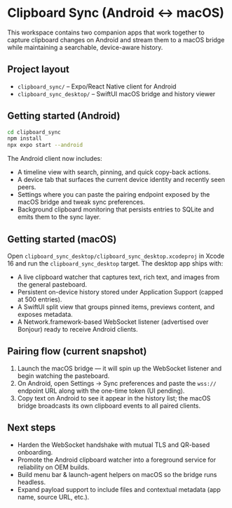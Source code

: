 # Clipboard Sync (Android ↔︎ macOS)

This workspace contains two companion apps that work together to capture clipboard changes on Android and stream them to a macOS bridge while maintaining a searchable, device-aware history.

## Project layout

- `clipboard_sync/` – Expo/React Native client for Android
- `clipboard_sync_desktop/` – SwiftUI macOS bridge and history viewer

## Getting started (Android)

```bash
cd clipboard_sync
npm install
npx expo start --android
```

The Android client now includes:

- A timeline view with search, pinning, and quick copy-back actions.
- A device tab that surfaces the current device identity and recently seen peers.
- Settings where you can paste the pairing endpoint exposed by the macOS bridge and tweak sync preferences.
- Background clipboard monitoring that persists entries to SQLite and emits them to the sync layer.

## Getting started (macOS)

Open `clipboard_sync_desktop/clipboard_sync_desktop.xcodeproj` in Xcode 16 and run the `clipboard_sync_desktop` target. The desktop app ships with:

- A live clipboard watcher that captures text, rich text, and images from the general pasteboard.
- Persistent on-device history stored under Application Support (capped at 500 entries).
- A SwiftUI split view that groups pinned items, previews content, and exposes metadata.
- A Network.framework-based WebSocket listener (advertised over Bonjour) ready to receive Android clients.

## Pairing flow (current snapshot)

1. Launch the macOS bridge — it will spin up the WebSocket listener and begin watching the pasteboard.
2. On Android, open Settings → Sync preferences and paste the `wss://` endpoint URL along with the one-time token (UI pending).
3. Copy text on Android to see it appear in the history list; the macOS bridge broadcasts its own clipboard events to all paired clients.

## Next steps

- Harden the WebSocket handshake with mutual TLS and QR-based onboarding.
- Promote the Android clipboard watcher into a foreground service for reliability on OEM builds.
- Build menu bar & launch-agent helpers on macOS so the bridge runs headless.
- Expand payload support to include files and contextual metadata (app name, source URL, etc.).

